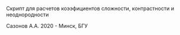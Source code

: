 Скрипт для расчетов коээфициентов сложности, контрастности и неоднородности

Сазонов А.А. 2020 - Минск, БГУ 
